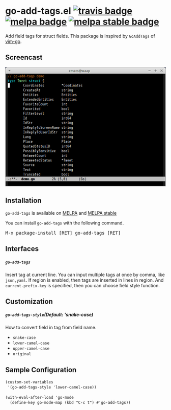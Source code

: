 # go-add-tags.el [![travis badge][travis-badge]][travis-link] [![melpa badge][melpa-badge]][melpa-link] [![melpa stable badge][melpa-stable-badge]][melpa-stable-link]

Add field tags for struct fields. This package is inspired by `GoAddTags` of [vim-go](https://github.com/fatih/vim-go).

## Screencast

![go-add-tags](image/go-add-tags.gif)

## Installation

`go-add-tags` is available on [MELPA](https://melpa.org/) and [MELPA stable](https://stable.melpa.org/)

You can install `go-add-tags` with the following command.

<kbd>M-x package-install [RET] go-add-tags [RET]</kbd>

## Interfaces

##### `go-add-tags`

Insert tag at current line. You can input multiple tags at once by comma, like `json,yaml`.
If region is enabled, then tags are inserted in lines in region. And `current-prefix-key` is specified,
then you can choose field style function.

## Customization

##### `go-add-tags-style`(Default: 'snake-case)

How to convert field in tag from field name.

- `snake-case`
- `lower-camel-case`
- `upper-camel-case`
- `original`

## Sample Configuration

``` emacs-lisp
(custom-set-variables
 '(go-add-tags-style 'lower-camel-case))

(with-eval-after-load 'go-mode
  (define-key go-mode-map (kbd "C-c t") #'go-add-tags))
```

[travis-badge]: https://travis-ci.org/syohex/emacs-go-add-tags.svg
[travis-link]: https://travis-ci.org/syohex/emacs-go-add-tags
[melpa-link]: https://melpa.org/#/go-add-tags
[melpa-stable-link]: https://stable.melpa.org/#/go-add-tags
[melpa-badge]: https://melpa.org/packages/go-add-tags-badge.svg
[melpa-stable-badge]: https://stable.melpa.org/packages/go-add-tags-badge.svg

